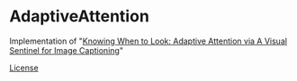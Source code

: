 # AdaptiveAttention
Implementation of "[Knowing When to Look: Adaptive Attention via A Visual Sentinel for Image Captioning](https://arxiv.org/pdf/1612.01887.pdf)"




[License](https://github.com/jiasenlu/AdaptiveAttention/edit/master/LICENCE.md)
